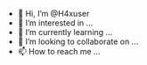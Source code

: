 - 👋 Hi, I’m @H4xuser
- 👀 I’m interested in ...
- 🌱 I’m currently learning ...
- 💞️ I’m looking to collaborate on ...
- 📫 How to reach me ...

<!---my instagram account - onyx__abhi
H4xuser/H4xuser is a ✨ special ✨ repository because its `README.md` (this file) appears on your GitHub profile.
You can click the Preview link to take a look at your changes.
--->
